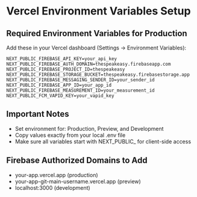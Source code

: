 # Vercel Environment Variables Setup

## Required Environment Variables for Production

Add these in your Vercel dashboard (Settings → Environment Variables):

```
NEXT_PUBLIC_FIREBASE_API_KEY=your_api_key
NEXT_PUBLIC_FIREBASE_AUTH_DOMAIN=thespeakeasy.firebaseapp.com
NEXT_PUBLIC_FIREBASE_PROJECT_ID=thespeakeasy
NEXT_PUBLIC_FIREBASE_STORAGE_BUCKET=thespeakeasy.firebasestorage.app
NEXT_PUBLIC_FIREBASE_MESSAGING_SENDER_ID=your_sender_id
NEXT_PUBLIC_FIREBASE_APP_ID=your_app_id
NEXT_PUBLIC_FIREBASE_MEASUREMENT_ID=your_measurement_id
NEXT_PUBLIC_FCM_VAPID_KEY=your_vapid_key
```

## Important Notes

- Set environment for: Production, Preview, and Development
- Copy values exactly from your local .env file
- Make sure all variables start with NEXT_PUBLIC_ for client-side access

## Firebase Authorized Domains to Add

- your-app.vercel.app (production)
- your-app-git-main-username.vercel.app (preview)
- localhost:3000 (development)
